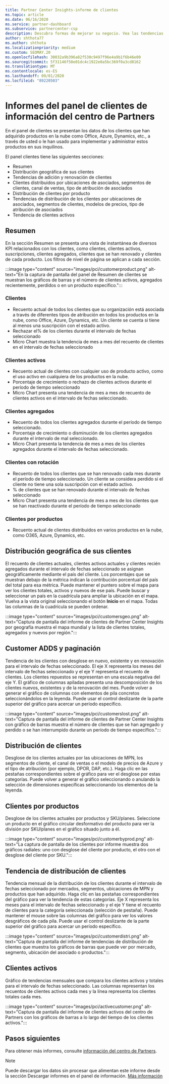 ```yaml
---
title: Partner Center Insights-informe de clientes
ms.topic: article
ms.date: 06/16/2020
ms.service: partner-dashboard
ms.subservice: partnercenter-csp
description: Descubra formas de mejorar su negocio. Vea las tendencias de clientes específicas por geografía, producto y otros atributos.
author: shthota77
ms.author: shthota
ms.localizationpriority: medium
ms.custom: SEOMAY.20
ms.openlocfilehash: 30032a9b396a82f530c9497f96e4a9b1f6b46e00
ms.sourcegitcommit: 5f31146f50e01dc4c1922e0a5bc369f0a3cd8162
ms.translationtype: MT
ms.contentlocale: es-ES
ms.lasthandoff: 09/01/2020
ms.locfileid: "89220503"
---
```

# <a name="customers-dashboard-reports-from-partner-center-insights"></a>Informes del panel de clientes de información del centro de Partners

En el panel de clientes se presentan los datos de los clientes que han adquirido productos en la nube como Office, Azure, Dynamics, etc., a través de usted o le han usado para implementar y administrar estos productos en sus inquilinos. 
 
El panel clientes tiene las siguientes secciones: 

- Resumen  
- Distribución geográfica de sus clientes 
- Tendencias de adición y renovación de clientes 
- Clientes distribuidos por ubicaciones de asociados, segmentos de clientes, canal de ventas, tipo de atribución de asociados 
- Distribución de clientes por producto 
- Tendencias de distribución de los clientes por ubicaciones de asociados, segmentos de clientes, modelos de precios, tipo de atribución de asociados 
- Tendencia de clientes activos 

## <a name="summary"></a>Resumen

En la sección Resumen se presenta una vista de instantánea de diversos KPI relacionados con los clientes, como clientes, clientes activos, suscripciones, clientes agregados, clientes que se han renovado y clientes de cada producto. Los filtros de nivel de página se aplican a cada sección.

:::image type="content" source="images/pci/customerproduct.png" alt-text="En la captura de pantalla del panel de Resumen de clientes se muestran los gráficos de barras y el número de clientes activos, agregados recientemente, perdidos o en un producto específico.":::

### <a name="customers"></a>Clientes

- Recuento actual de todos los clientes que su organización está asociada a través de diferentes tipos de atribución en todos los productos en la nube, como Office, Azure, Dynamics, etc. Un cliente se cuenta si tiene al menos una suscripción con el estado activo.  
- Rechazar el% de los clientes durante el intervalo de fechas seleccionado 
- Micro Chart muestra la tendencia de mes a mes del recuento de clientes en el intervalo de fechas seleccionado

### <a name="active-customers"></a>Clientes activos

- Recuento actual de clientes con cualquier uso de producto activo, como el uso activo en cualquiera de los productos en la nube.
- Porcentaje de crecimiento o rechazo de clientes activos durante el período de tiempo seleccionado
- Micro Chart presenta una tendencia de mes a mes de recuento de clientes activos en el intervalo de fechas seleccionado.

### <a name="customers-added"></a>Clientes agregados

- Recuento de todos los clientes agregados durante el período de tiempo seleccionado.
- Porcentaje de crecimiento o disminución de los clientes agregados durante el intervalo de mal seleccionado.
- Micro Chart presenta la tendencia de mes a mes de los clientes agregados durante el intervalo de fechas seleccionado.

### <a name="customers-churned"></a>Clientes con rotación
- Recuento de todos los clientes que se han renovado cada mes durante el período de tiempo seleccionado. Un cliente se considera perdido si el cliente no tiene una sola suscripción con el estado activo. 
- % de clientes que se han renovado durante el intervalo de fechas seleccionado 
- Micro Chart presenta una tendencia de mes a mes de los clientes que se han reactivado durante el período de tiempo seleccionado 
 
### <a name="customers-by-products"></a>Clientes por productos

- Recuento actual de clientes distribuidos en varios productos en la nube, como O365, Azure, Dynamics, etc.  

## <a name="geographical-spread-of-your-customers"></a>Distribución geográfica de sus clientes

El recuento de clientes actuales, clientes activos actuales y clientes recién agregados durante el intervalo de fechas seleccionado se asignan geográficamente mediante el país del cliente. Los porcentajes que se muestran debajo de la métrica indican la contribución porcentual del país del total para esa métrica. Puede mantener el puntero sobre el mapa para ver los clientes totales, activos y nuevos de ese país. Puede buscar y seleccionar un país en la cuadrícula para ampliar la ubicación en el mapa. Vuelva a la vista original seleccionando el botón **Inicio** en el mapa. Todas las columnas de la cuadrícula se pueden ordenar.  

:::image type="content" source="images/pci/customersgeo.png" alt-text="Captura de pantalla del informe de clientes de Partner Center Insights por geografía muestra el mapa mundial y la lista de clientes totales, agregados y nuevos por región.":::

## <a name="customer-adds-and-churns"></a>Customer ADDS y paginación

Tendencia de los clientes con desglose en nuevo, existente y en renovación para el intervalo de fechas seleccionado. El eje X representa los meses del intervalo de fechas seleccionado y el eje Y representa el recuento de clientes. Los clientes repuestos se representan en una escala negativa del eje Y. El gráfico de columnas apiladas presenta una descomposición de los clientes nuevos, existentes y de la renovación del mes. Puede volver a generar el gráfico de columnas con elementos de pila concretos seleccionándolos en la leyenda. Puede usar el control deslizante de la parte superior del gráfico para acercar un período específico. 

:::image type="content" source="images/pci/customerslost.png" alt-text="Captura de pantalla del informe de clientes de Partner Center Insights con gráfico de barras muestra el número de clientes que se han agregado y perdido o se han interrumpido durante un período de tiempo específico.":::

## <a name="customer-distribution"></a>Distribución de clientes

Desglose de los clientes actuales por las ubicaciones de MPN, los segmentos de cliente, el canal de ventas o el modelo de precios de Azure y el tipo de atribución (por ejemplo, DPOR, DAP, etc.). Haga clic en las pestañas correspondientes sobre el gráfico para ver el desglose por estas categorías. Puede volver a generar el gráfico seleccionando o anulando la selección de dimensiones específicas seleccionando los elementos de la leyenda. 

## <a name="customers-by-products"></a>Clientes por productos

Desglose de los clientes actuales por productos y SKU/planes. Seleccione un producto en el gráfico circular desformativo del producto para ver la división por SKU/planes en el gráfico situado junto a él.

:::image type="content" source="images/pci/customerbyprod.png" alt-text="La captura de pantalla de los clientes por informe muestra dos gráficos radiales: uno con desglose del cliente por producto, el otro con el desglose del cliente por SKU.":::

## <a name="customer-distribution-trend"></a>Tendencia de distribución de clientes 

Tendencia mensual de la distribución de los clientes durante el intervalo de fechas seleccionado por mercados, segmentos, ubicaciones de MPN y productos que han adquirido. Haga clic en las pestañas correspondientes del gráfico para ver la tendencia de estas categorías. Eje X representa los meses para el intervalo de fechas seleccionado y el eje Y tiene el recuento de clientes para la categoría seleccionada (selección de pestaña). Puede mantener el mouse sobre las columnas del gráfico para ver los valores desgráficos de cada pila. Puede usar el control deslizante de la parte superior del gráfico para acercar un período específico.   

:::image type="content" source="images/pci/customerdistri.png" alt-text="Captura de pantalla del informe de tendencias de distribución de clientes que muestra los gráficos de barras que puede ver por mercado, segmento, ubicación del asociado o productos.":::

## <a name="active-customers"></a>Clientes activos

Gráfico de tendencias mensuales que compara los clientes activos y totales para el intervalo de fechas seleccionado. Las columnas representan los recuentos de clientes activos cada mes y la línea representa los clientes totales cada mes. 

:::image type="content" source="images/pci/activecustomer.png" alt-text="Captura de pantalla del informe de clientes activos del centro de Partners con los gráficos de barras a lo largo del tiempo de los clientes activos.":::

## <a name="next-steps"></a>Pasos siguientes

Para obtener más informes, consulte [información del centro de Partners](partner-center-insights.md).

>[!NOTE]
> Puede descargar los datos sin procesar que alimentan este informe desde la sección Descargar informes en el panel de información. [Más información](pci-download-reports.md) 

